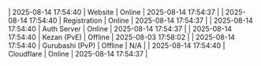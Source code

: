 | 2025-08-14 17:54:40 | Website | Online | 2025-08-14 17:54:37 |
| 2025-08-14 17:54:40 | Registration | Online | 2025-08-14 17:54:37 |
| 2025-08-14 17:54:40 | Auth Server | Online | 2025-08-14 17:54:37 |
| 2025-08-14 17:54:40 | Kezan (PvE) | Offline | 2025-08-03 17:58:02 |
| 2025-08-14 17:54:40 | Gurubashi (PvP) | Offline | N/A |
| 2025-08-14 17:54:40 | Cloudflare | Online | 2025-08-14 17:54:37 |

